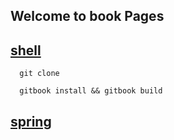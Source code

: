 ## Welcome to book Pages

## [shell](shell/index.html)

```shell
  git clone 
  
  gitbook install && gitbook build 
```

## [spring](spring/index.html)
